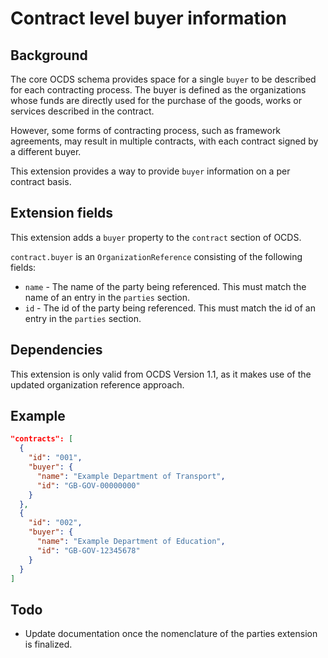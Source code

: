 # Contract level buyer information

## Background

The core OCDS schema provides space for a single ```buyer``` to be described for each contracting process. The buyer is defined as the organizations whose funds are directly used for the purchase of the goods, works or services described in the contract.

However, some forms of contracting process, such as framework agreements, may result in multiple contracts, with each contract signed by a different buyer.

This extension provides a way to provide ```buyer``` information on a per contract basis.

## Extension fields

This extension adds a ```buyer``` property to the ```contract``` section of OCDS.

`contract.buyer` is an `OrganizationReference` consisting of the following fields:

* ```name``` - The name of the party being referenced. This must match the name of an entry in the ```parties``` section.
* ```id``` - The id of the party being referenced. This must match the id of an entry in the ```parties``` section.

## Dependencies

This extension is only valid from OCDS Version 1.1, as it makes use of the updated organization reference approach.

## Example

```json
"contracts": [
  {
    "id": "001",
    "buyer": {
      "name": "Example Department of Transport",
      "id": "GB-GOV-00000000"
    }
  },
  {
    "id": "002",
    "buyer": {
      "name": "Example Department of Education",
      "id": "GB-GOV-12345678"
    }
  }
]
```

## Todo

* Update documentation once the nomenclature of the parties extension is finalized.
